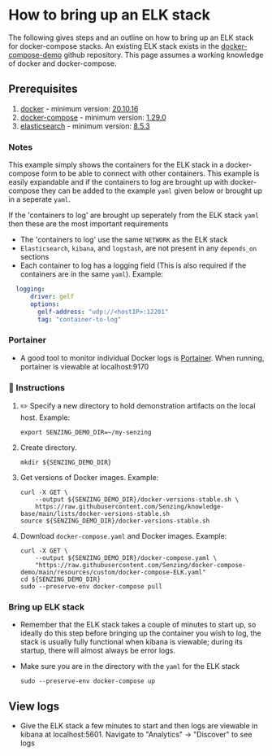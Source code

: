 # How to bring up an ELK stack

The following gives steps and an outline on how to bring up an ELK stack for docker-compose stacks.
An existing ELK stack exists in the [docker-compose-demo]
github repository. This page assumes a working knowledge of docker and docker-compose.

## Prerequisites
1. [docker] - minimum version: [20.10.16]
2. [docker-compose] - minimum version: [1.29.0]
3. [elasticsearch] - minimum version: [8.5.3]


### Notes
This example simply shows the containers for the ELK stack in a docker-compose form to be able to connect
with other containers. This example is easily expandable and if the containers to log are brought up with
docker-compose they can be added to the example `yaml` given below or brought up in a seperate `yaml`.

If the 'containers to log' are brought up seperately from the ELK stack `yaml` then these are the most
important requirements

- The 'containers to log' use the same `NETWORK` as the ELK stack
- `Elasticsearch`, `kibana`, and `logstash`, are not present in any `depends_on` sections
- Each container to log has a logging field (This is also required if the containers are in the same `yaml`). Example:
``` yaml
  logging:
      driver: gelf
      options:
        gelf-address: "udp://<hostIP>:12201"
        tag: "container-to-log"
```

### Portainer
- A good tool to monitor individual Docker logs is [Portainer]. When running, portainer is viewable at localhost:9170


### 📘 Instructions

1. :pencil2: Specify a new directory to hold demonstration artifacts on the local host.
   Example:

    ```console
    export SENZING_DEMO_DIR=~/my-senzing

    ```

1. Create directory.

    ```console
    mkdir ${SENZING_DEMO_DIR}

    ```

1. Get versions of Docker images.
   Example:

    ```console
    curl -X GET \
        --output ${SENZING_DEMO_DIR}/docker-versions-stable.sh \
        https://raw.githubusercontent.com/Senzing/knowledge-base/main/lists/docker-versions-stable.sh
    source ${SENZING_DEMO_DIR}/docker-versions-stable.sh

    ```

1. Download `docker-compose.yaml` and Docker images.
   Example:

    ```console
    curl -X GET \
        --output ${SENZING_DEMO_DIR}/docker-compose.yaml \
        "https://raw.githubusercontent.com/Senzing/docker-compose-demo/main/resources/custom/docker-compose-ELK.yaml"
    cd ${SENZING_DEMO_DIR}
    sudo --preserve-env docker-compose pull

    ```


### Bring up ELK stack
- Remember that the ELK stack takes a couple of minutes to start up, so ideally do this step before
bringing up the container you wish to log, the stack is usually fully functional when kibana is viewable;
during its startup, there will almost always be error logs.
- Make sure you are in the directory with the `yaml` for the ELK stack

    ```console
    sudo --preserve-env docker-compose up

    ```

## View logs
- Give the ELK stack a few minutes to start and then logs are viewable in kibana at localhost:5601.
Navigate to "Analytics" -> "Discover" to see logs

[1.29.0]: https://docs.docker.com/compose/release-notes/#1290
[8.5.3]: https://www.elastic.co/guide/en/elasticsearch/reference/current/release-highlights.html
[20.10.16]: https://docs.docker.com/engine/release-notes/#201016
[docker]: https://github.com/senzing-garage/knowledge-base/blob/main/WHATIS/docker.md
[docker-compose]: https://github.com/senzing-garage/knowledge-base/blob/main/WHATIS/docker-compose.md
[docker-compose-demo]: https://github.com/senzing-garage/docker-compose-demo/blob/main/resources/postgresql/docker-compose-rabbitmq-postgresql-with-ELK.yaml
[elasticsearch]: https://www.elastic.co/guide/en/elasticsearch/reference/current/install-elasticsearch.html
[Portainer]: https://github.com/senzing-garage/knowledge-base/blob/main/WHATIS/portainer.md